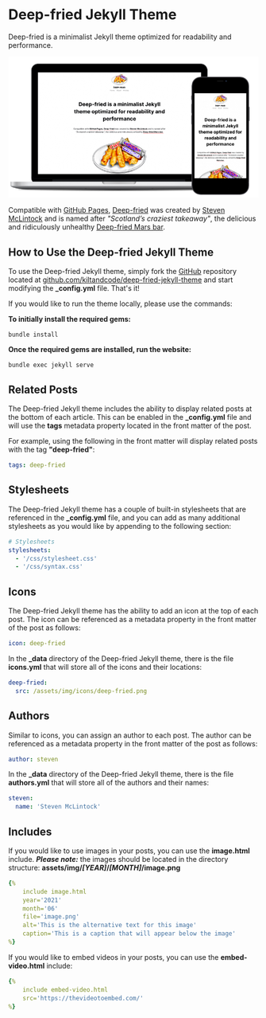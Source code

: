# Deep-fried Jekyll Theme

Deep-fried is a minimalist Jekyll theme optimized for readability and performance.

![Screenshot layouts](screenshot-layouts.png)

Compatible with [GitHub Pages](https://pages.github.com), [Deep-fried](https://github.com/kiltandcode/deep-fried-jekyll-theme) was created by [Steven McLintock](http://www.kiltandcode.com) and is named after *"Scotland’s craziest takeaway"*, the delicious and ridiculously unhealthy [Deep-fried Mars bar](https://en.wikipedia.org/wiki/Deep-fried_Mars_bar).

## How to Use the Deep-fried Jekyll Theme

To use the Deep-fried Jekyll theme, simply fork the [GitHub](https://github.com) 
repository located at [github.com/kiltandcode/deep-fried-jekyll-theme](https://github.com/kiltandcode/deep-fried-jekyll-theme) 
and start modifying the **_config.yml** file. That's it!

If you would like to run the theme locally, please use the commands:

**To initially install the required gems:**

```terminal
bundle install
```

**Once the required gems are installed, run the website:**

```terminal
bundle exec jekyll serve
```

## Related Posts

The Deep-fried Jekyll theme includes the ability to display related posts at the 
bottom of each article. This can be enabled in the **_config.yml** file and will use the 
**tags** metadata property located in the front matter of the post.

For example, using the following in the front matter will display related posts with 
the tag **"deep-fried"**:

```yaml
tags: deep-fried
```

## Stylesheets

The Deep-fried Jekyll theme has a couple of built-in stylesheets that are referenced 
in the **_config.yml** file, and you can add as many additional stylesheets as you would 
like by appending to the following section:

```yaml
# Stylesheets
stylesheets:
  - '/css/stylesheet.css'
  - '/css/syntax.css'
```

## Icons

The Deep-fried Jekyll theme has the ability to add an icon at the top of each post. 
The icon can be referenced as a metadata property in the front matter of the post as 
follows: 

```yaml
icon: deep-fried
```

In the **_data** directory of the Deep-fried Jekyll theme, there is the file **icons.yml** 
that will store all of the icons and their locations:

```yaml
deep-fried:
  src: /assets/img/icons/deep-fried.png
```

## Authors

Similar to icons, you can assign an author to each post. The author can be referenced as 
a metadata property in the front matter of the post as follows:

```yaml
author: steven
```

In the **_data** directory of the Deep-fried Jekyll theme, there is the file **authors.yml** 
that will store all of the authors and their names:

```yaml
steven:
  name: 'Steven McLintock'
```

## Includes

If you would like to use images in your posts, you can use the **image.html** include. 
***Please note:*** the images should be located in the directory structure: 
**assets/img/*[YEAR]*/*[MONTH]*/image.png**

```yaml
{%
    include image.html
    year='2021'
    month='06'
    file='image.png'
    alt='This is the alternative text for this image'
    caption='This is a caption that will appear below the image'
%}
```

If you would like to embed videos in your posts, you can use the **embed-video.html** include:

```yaml
{%
    include embed-video.html
    src='https://thevideotoembed.com/'
%}
```
